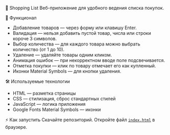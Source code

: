 🛒 Shopping List
Веб-приложение для удобного ведения списка покупок.

🚀 Функционал
- Добавление товаров — через форму или клавишу Enter.
- Валидация — нельзя добавить пустой товар, числа или строки короче 3 символов.
- Выбор количества — для каждого товара можно выбрать количество (от 1 до 10).
- Удаление — удаляйте товары одним кликом.
- Анимация ошибок — при некорректном вводе поле подсвечивается.
- Отметка покупки — клик по товару отмечает его как купленный.
- Иконки Material Symbols — для кнопки удаления.
  
🛠️ Используемые технологии
- HTML — разметка страницы
- CSS — стилизация, сброс стандартных стилей
- JavaScript — логика приложения
- Google Fonts Material Symbols — иконки
			
⚡ Как запустить
Скачайте репозиторий.
Откройте файл [`index.html`](index.html) в браузере.
